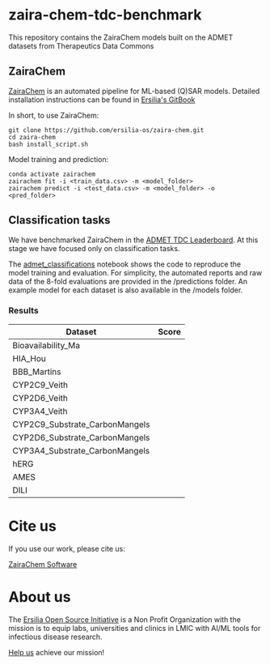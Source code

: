 # zaira-chem-tdc-benchmark
This repository contains the ZairaChem models built on the ADMET datasets from Therapeutics Data Commons

## ZairaChem
[ZairaChem](https://github.com/ersilia-os/zaira-chem) is an automated pipeline for ML-based (Q)SAR models. Detailed installation instructions can be found in [Ersilia's GitBook](https://ersilia.gitbook.io/ersilia-book/chemistry-tools/automated-activity-prediction-models/accurate-automl-with-zairachem)

In short, to use ZairaChem:
```
git clone https://github.com/ersilia-os/zaira-chem.git
cd zaira-chem
bash install_script.sh
```

Model training and prediction:
```
conda activate zairachem
zairachem fit -i <train_data.csv> -m <model_folder>
zairachem predict -i <test_data.csv> -m <model_folder> -o <pred_folder>
```

## Classification tasks
We have benchmarked ZairaChem in the [ADMET TDC Leaderboard](https://tdcommons.ai/benchmark/admet_group/overview/). At this stage we have focused only on classification tasks. 

The [admet_classifications](https://github.com/ersilia-os/zaira-chem-tdc-benchmark/blob/main/notebooks/admet_classifications.ipynb) notebook shows the code to reproduce the model training and evaluation. For simplicity, the automated reports and raw data of the 8-fold evaluations are provided in the /predictions folder. An example model for each dataset is also available in the /models folder.

### Results
| Dataset    | Score |
| ----------- | ----------- |
| Bioavailability_Ma   |         |
| HIA_Hou  |          |
| BBB_Martins   |          |
| CYP2C9_Veith   |          |
| CYP2D6_Veith  |          |
| CYP3A4_Veith   |          |
| CYP2C9_Substrate_CarbonMangels   |          |
| CYP2D6_Substrate_CarbonMangels   |          |
| CYP3A4_Substrate_CarbonMangels   |          |
| hERG   |          |
| AMES   |          |
| DILI   |          |


# Cite us
If you use our work, please cite us:

[ZairaChem Software](https://github.com/ersilia-os/zaira-chem/blob/main/CITATION.cff)

# About us
The [Ersilia Open Source Initiative](https://ersilia.io) is a Non Profit Organization with the mission is to equip labs, universities and clinics in LMIC with AI/ML tools for infectious disease research.

[Help us](https://ersilia.io/donate) achieve our mission!
